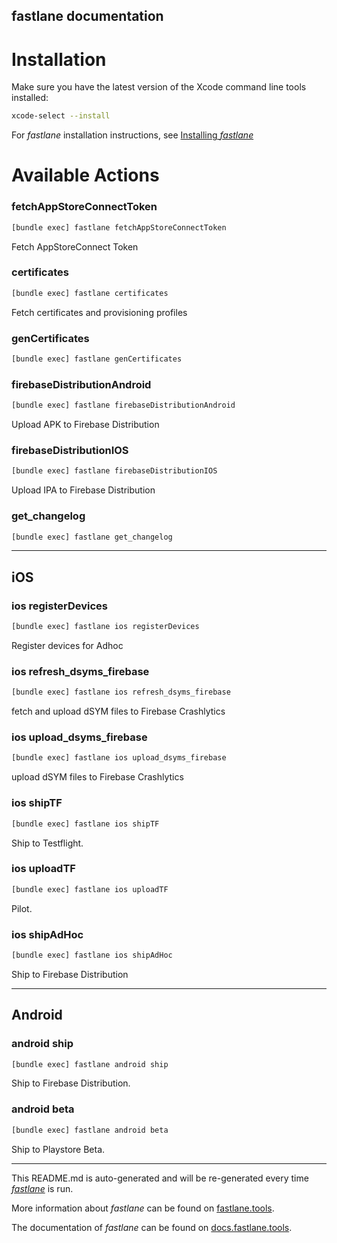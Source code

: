 fastlane documentation
----

# Installation

Make sure you have the latest version of the Xcode command line tools installed:

```sh
xcode-select --install
```

For _fastlane_ installation instructions, see [Installing _fastlane_](https://docs.fastlane.tools/#installing-fastlane)

# Available Actions

### fetchAppStoreConnectToken

```sh
[bundle exec] fastlane fetchAppStoreConnectToken
```

Fetch AppStoreConnect Token

### certificates

```sh
[bundle exec] fastlane certificates
```

Fetch certificates and provisioning profiles

### genCertificates

```sh
[bundle exec] fastlane genCertificates
```



### firebaseDistributionAndroid

```sh
[bundle exec] fastlane firebaseDistributionAndroid
```

Upload APK to Firebase Distribution

### firebaseDistributionIOS

```sh
[bundle exec] fastlane firebaseDistributionIOS
```

Upload IPA to Firebase Distribution

### get_changelog

```sh
[bundle exec] fastlane get_changelog
```



----


## iOS

### ios registerDevices

```sh
[bundle exec] fastlane ios registerDevices
```

Register devices for Adhoc

### ios refresh_dsyms_firebase

```sh
[bundle exec] fastlane ios refresh_dsyms_firebase
```

fetch and upload dSYM files to Firebase Crashlytics

### ios upload_dsyms_firebase

```sh
[bundle exec] fastlane ios upload_dsyms_firebase
```

upload dSYM files to Firebase Crashlytics

### ios shipTF

```sh
[bundle exec] fastlane ios shipTF
```

Ship to Testflight.

### ios uploadTF

```sh
[bundle exec] fastlane ios uploadTF
```

Pilot.

### ios shipAdHoc

```sh
[bundle exec] fastlane ios shipAdHoc
```

Ship to Firebase Distribution

----


## Android

### android ship

```sh
[bundle exec] fastlane android ship
```

Ship to Firebase Distribution.

### android beta

```sh
[bundle exec] fastlane android beta
```

Ship to Playstore Beta.

----

This README.md is auto-generated and will be re-generated every time [_fastlane_](https://fastlane.tools) is run.

More information about _fastlane_ can be found on [fastlane.tools](https://fastlane.tools).

The documentation of _fastlane_ can be found on [docs.fastlane.tools](https://docs.fastlane.tools).

